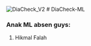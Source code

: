 ![DiaCheck_V2](https://github.com/user-attachments/assets/6428cf40-0911-4c00-b45d-f8f65d66b7ac) # DiaCheck-ML

### Anak ML absen guys:
1. Hikmal Falah
